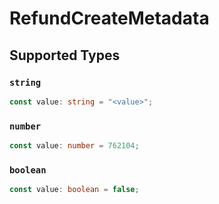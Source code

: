 # RefundCreateMetadata


## Supported Types

### `string`

```typescript
const value: string = "<value>";
```

### `number`

```typescript
const value: number = 762104;
```

### `boolean`

```typescript
const value: boolean = false;
```

